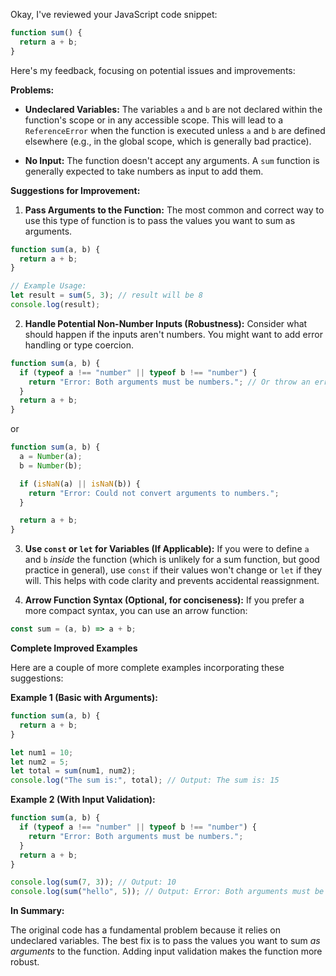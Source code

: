 Okay, I've reviewed your JavaScript code snippet:

```javascript
function sum() {
  return a + b;
}
```

Here's my feedback, focusing on potential issues and improvements:

**Problems:**

- **Undeclared Variables:** The variables `a` and `b` are not declared within
  the function's scope or in any accessible scope. This will lead to a
  `ReferenceError` when the function is executed unless `a` and `b` are defined
  elsewhere (e.g., in the global scope, which is generally bad practice).

- **No Input:** The function doesn't accept any arguments. A `sum` function is
  generally expected to take numbers as input to add them.

**Suggestions for Improvement:**

1. **Pass Arguments to the Function:** The most common and correct way to use
   this type of function is to pass the values you want to sum as arguments.

```javascript
function sum(a, b) {
  return a + b;
}

// Example Usage:
let result = sum(5, 3); // result will be 8
console.log(result);
```

2. **Handle Potential Non-Number Inputs (Robustness):** Consider what should
   happen if the inputs aren't numbers. You might want to add error handling or
   type coercion.

```javascript
function sum(a, b) {
  if (typeof a !== "number" || typeof b !== "number") {
    return "Error: Both arguments must be numbers."; // Or throw an error
  }
  return a + b;
}
```

or

```javascript
function sum(a, b) {
  a = Number(a);
  b = Number(b);

  if (isNaN(a) || isNaN(b)) {
    return "Error: Could not convert arguments to numbers.";
  }

  return a + b;
}
```

3. **Use `const` or `let` for Variables (If Applicable):** If you were to define
   `a` and `b` _inside_ the function (which is unlikely for a sum function, but
   good practice in general), use `const` if their values won't change or `let` if
   they will. This helps with code clarity and prevents accidental reassignment.

4. **Arrow Function Syntax (Optional, for conciseness):** If you prefer a more
   compact syntax, you can use an arrow function:

```javascript
const sum = (a, b) => a + b;
```

**Complete Improved Examples**

Here are a couple of more complete examples incorporating these suggestions:

**Example 1 (Basic with Arguments):**

```javascript
function sum(a, b) {
  return a + b;
}

let num1 = 10;
let num2 = 5;
let total = sum(num1, num2);
console.log("The sum is:", total); // Output: The sum is: 15
```

**Example 2 (With Input Validation):**

```javascript
function sum(a, b) {
  if (typeof a !== "number" || typeof b !== "number") {
    return "Error: Both arguments must be numbers.";
  }
  return a + b;
}

console.log(sum(7, 3)); // Output: 10
console.log(sum("hello", 5)); // Output: Error: Both arguments must be numbers.
```

**In Summary:**

The original code has a fundamental problem because it relies on undeclared
variables. The best fix is to pass the values you want to sum _as arguments_ to
the function. Adding input validation makes the function more robust.
